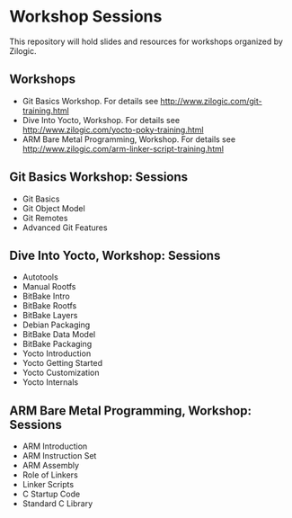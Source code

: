 # Workshop Sessions

This repository will hold slides and resources for workshops organized
by Zilogic.

## Workshops

  * Git Basics Workshop. For details see http://www.zilogic.com/git-training.html
  * Dive Into Yocto, Workshop. For details see http://www.zilogic.com/yocto-poky-training.html
  * ARM Bare Metal Programming, Workshop. For details see
    http://www.zilogic.com/arm-linker-script-training.html

## Git Basics Workshop: Sessions

  * Git Basics
  * Git Object Model
  * Git Remotes
  * Advanced Git Features

## Dive Into Yocto, Workshop: Sessions

  * Autotools
  * Manual Rootfs
  * BitBake Intro
  * BitBake Rootfs
  * BitBake Layers
  * Debian Packaging
  * BitBake Data Model
  * BitBake Packaging
  * Yocto Introduction
  * Yocto Getting Started
  * Yocto Customization
  * Yocto Internals

## ARM Bare Metal Programming, Workshop: Sessions

  * ARM Introduction
  * ARM Instruction Set
  * ARM Assembly
  * Role of Linkers
  * Linker Scripts
  * C Startup Code
  * Standard C Library